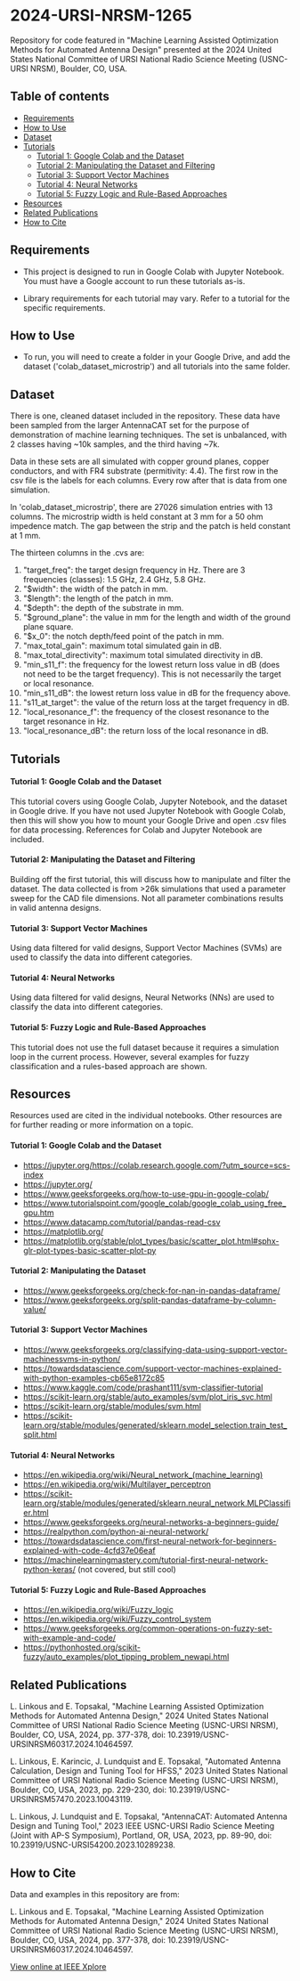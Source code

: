 # 2024-URSI-NRSM-1265
Repository for code featured in "Machine Learning Assisted Optimization Methods for Automated Antenna Design" presented at the 2024 United States National Committee of URSI National Radio Science Meeting (USNC-URSI NRSM), Boulder, CO, USA. 

## Table of contents
* [Requirements](#requirements)
* [How to Use](#how-to-use)
* [Dataset](#dataset)
* [Tutorials](#tutorials)
    * [Tutorial 1: Google Colab and the Dataset](#tutorial-1)
    * [Tutorial 2: Manipulating the Dataset and Filtering](#tutorial-2)
    * [Tutorial 3: Support Vector Machines](#tutorial-3)
    * [Tutorial 4: Neural Networks](#tutorial-4)
    * [Tutorial 5: Fuzzy Logic and Rule-Based Approaches](#tutorial-5)
* [Resources](#resources)
* [Related Publications](#future-work)
* [How to Cite](#how-to-cite)



## Requirements
* This project is designed to run in Google Colab with Jupyter Notebook. You must have a Google account to run these tutorials as-is. 


* Library requirements for each tutorial may vary. Refer to a tutorial for the specific requirements.


## How to Use
* To run, you will need to create a folder in your Google Drive, and add the dataset ('colab_dataset_microstrip') and all tutorials into the same folder.

## Dataset
There is one, cleaned dataset included in the repository. These data have been sampled from the larger AntennaCAT set for the purpose of demonstration of machine learning techniques. The set is unbalanced, with 2 classes having ~10k samples, and the third having ~7k.

Data in these sets are all simulated with copper ground planes, copper conductors, and with FR4 substrate (permitivity: 4.4). The first row in the csv file is the labels for each columns. Every row after that is data from one simulation.

In 'colab_dataset_microstrip', there are 27026 simulation entries with 13 columns. The microstrip width is held constant at 3 mm for a 50 ohm impedence match. The gap between the strip and the patch is held constant at 1 mm.

The thirteen columns in the .cvs are:
 1.   "target_freq": the target design frequency in Hz. There are 3 frequencies (classes): 1.5 GHz, 2.4 GHz, 5.8 GHz.
 2.   "$width": the width of the patch in mm.
 3.   "$length": the length of the patch in mm.
 4.   "$depth": the depth of the substrate in mm.
 5.   "$ground_plane": the value in mm for the length and width of the ground plane square.
 6.   "$x_0": the notch depth/feed point of the patch in mm.
 7.   "max_total_gain": maximum total simulated gain in dB.
 8.   "max_total_directivity": maximum total simulated directivity in dB.
 9.   "min_s11_f": the frequency for the lowest return loss value in dB (does not need to be the target frequency). This is not necessarily the target or local resonance.
 10.   "min_s11_dB": the lowest return loss value in dB for the frequency above.
 11.   "s11_at_target": the value of the return loss at the target frequency in dB.
 12.   "local_resonance_f": the frequency of the closest resonance to the target resonance in Hz.
 13.   "local_resonance_dB": the return loss of the local resonance in dB.


## Tutorials
#### Tutorial 1: Google Colab and the Dataset
This tutorial covers using Google Colab, Jupyter Notebook, and the dataset in Google drive. If you have not used Jupyter Notebook with Google Colab, then this will show you how to mount your Google Drive and open .csv files for data processing. References for Colab and Jupyter Notebook are included.

#### Tutorial 2: Manipulating the Dataset and Filtering
Building off the first tutorial, this will discuss how to manipulate and filter the dataset. The data collected is from >26k simulations that used a parameter sweep for the CAD file dimensions. Not all parameter combinations results in valid antenna designs.

#### Tutorial 3: Support Vector Machines
Using data filtered for valid designs, Support Vector Machines (SVMs) are used to classify the data into different categories.

#### Tutorial 4: Neural Networks
Using data filtered for valid designs, Neural Networks (NNs) are used to classify the data into different categories.

#### Tutorial 5: Fuzzy Logic and Rule-Based Approaches
This tutorial does not use the full dataset because it requires a simulation loop in the current process. However, several examples for fuzzy classification and a rules-based approach are shown.


## Resources

Resources used are cited in the individual notebooks. Other resources are for further reading or more information on a topic.

#### Tutorial 1: Google Colab and the Dataset
* https://jupyter.org/https://colab.research.google.com/?utm_source=scs-index
* https://jupyter.org/
* https://www.geeksforgeeks.org/how-to-use-gpu-in-google-colab/ 
* https://www.tutorialspoint.com/google_colab/google_colab_using_free_gpu.htm
* https://www.datacamp.com/tutorial/pandas-read-csv
* https://matplotlib.org/
* https://matplotlib.org/stable/plot_types/basic/scatter_plot.html#sphx-glr-plot-types-basic-scatter-plot-py

#### Tutorial 2: Manipulating the Dataset
* https://www.geeksforgeeks.org/check-for-nan-in-pandas-dataframe/
* https://www.geeksforgeeks.org/split-pandas-dataframe-by-column-value/

#### Tutorial 3: Support Vector Machines
* https://www.geeksforgeeks.org/classifying-data-using-support-vector-machinessvms-in-python/
* https://towardsdatascience.com/support-vector-machines-explained-with-python-examples-cb65e8172c85
* https://www.kaggle.com/code/prashant111/svm-classifier-tutorial
* https://scikit-learn.org/stable/auto_examples/svm/plot_iris_svc.html
* https://scikit-learn.org/stable/modules/svm.html
* https://scikit-learn.org/stable/modules/generated/sklearn.model_selection.train_test_split.html

#### Tutorial 4: Neural Networks
* https://en.wikipedia.org/wiki/Neural_network_(machine_learning)
* https://en.wikipedia.org/wiki/Multilayer_perceptron
* https://scikit-learn.org/stable/modules/generated/sklearn.neural_network.MLPClassifier.html
* https://www.geeksforgeeks.org/neural-networks-a-beginners-guide/
* https://realpython.com/python-ai-neural-network/
* https://towardsdatascience.com/first-neural-network-for-beginners-explained-with-code-4cfd37e06eaf
* https://machinelearningmastery.com/tutorial-first-neural-network-python-keras/ (not covered, but still cool)


#### Tutorial 5: Fuzzy Logic and Rule-Based Approaches
* https://en.wikipedia.org/wiki/Fuzzy_logic
* https://en.wikipedia.org/wiki/Fuzzy_control_system
* https://www.geeksforgeeks.org/common-operations-on-fuzzy-set-with-example-and-code/
* https://pythonhosted.org/scikit-fuzzy/auto_examples/plot_tipping_problem_newapi.html


## Related Publications

L. Linkous and E. Topsakal, "Machine Learning Assisted Optimization Methods for Automated Antenna Design," 2024 United States National Committee of URSI National Radio Science Meeting (USNC-URSI NRSM), Boulder, CO, USA, 2024, pp. 377-378, doi: 10.23919/USNC-URSINRSM60317.2024.10464597.

L. Linkous, E. Karincic, J. Lundquist and E. Topsakal, "Automated Antenna Calculation, Design and Tuning Tool for HFSS," 2023 United States National Committee of URSI National Radio Science Meeting (USNC-URSI NRSM), Boulder, CO, USA, 2023, pp. 229-230, doi: 10.23919/USNC-URSINRSM57470.2023.10043119.

L. Linkous, J. Lundquist and E. Topsakal, "AntennaCAT: Automated Antenna Design and Tuning Tool," 2023 IEEE USNC-URSI Radio Science Meeting (Joint with AP-S Symposium), Portland, OR, USA, 2023, pp. 89-90, doi: 10.23919/USNC-URSI54200.2023.10289238.


## How to Cite

Data and examples in this repository are from: 

L. Linkous and E. Topsakal, "Machine Learning Assisted Optimization Methods for Automated Antenna Design," 2024 United States National Committee of URSI National Radio Science Meeting (USNC-URSI NRSM), Boulder, CO, USA, 2024, pp. 377-378, doi: 10.23919/USNC-URSINRSM60317.2024.10464597.

[View online at IEEE Xplore](https://ieeexplore.ieee.org/abstract/document/10464597)

